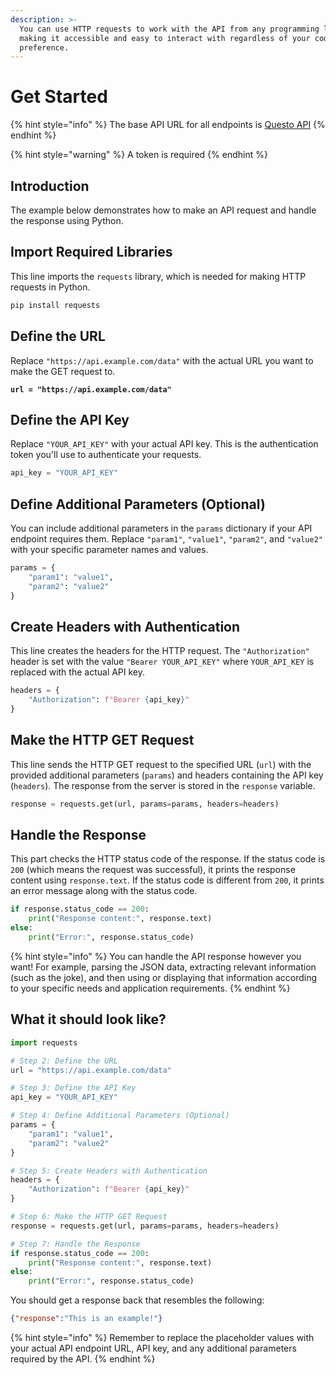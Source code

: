 ```yaml
---
description: >-
  You can use HTTP requests to work with the API from any programming language,
  making it accessible and easy to interact with regardless of your coding
  preference.
---
```


# Get Started

{% hint style="info" %}
The base API URL for all endpoints is [Questo API](http://127.0.0.1:5000/o/0wjTQHHAc5FD1hLLjKzh/s/n02O2YZqHuM2gq6Gb9FZ/ "mention")
{% endhint %}

{% hint style="warning" %}
A token is required
{% endhint %}

## Introduction

The example below demonstrates how to make an API request and handle the response using Python.

## Import Required Libraries

This line imports the `requests` library, which is needed for making HTTP requests in Python.

```python
pip install requests
```

## Define the URL

Replace `"https://api.example.com/data"` with the actual URL you want to make the GET request to.

<pre class="language-python"><code class="lang-python"><strong>url = "https://api.example.com/data"
</strong></code></pre>

## Define the API Key

Replace `"YOUR_API_KEY"` with your actual API key. This is the authentication token you'll use to authenticate your requests.

```python
api_key = "YOUR_API_KEY"
```

## Define Additional Parameters (Optional)

You can include additional parameters in the `params` dictionary if your API endpoint requires them. Replace `"param1"`, `"value1"`, `"param2"`, and `"value2"` with your specific parameter names and values.

```python
params = {
    "param1": "value1",
    "param2": "value2"
}
```

## Create Headers with Authentication

This line creates the headers for the HTTP request. The `"Authorization"` header is set with the value `"Bearer YOUR_API_KEY"` where `YOUR_API_KEY` is replaced with the actual API key.

```python
headers = {
    "Authorization": f"Bearer {api_key}"
}
```

## Make the HTTP GET Request

This line sends the HTTP GET request to the specified URL (`url`) with the provided additional parameters (`params`) and headers containing the API key (`headers`). The response from the server is stored in the `response` variable.

```python
response = requests.get(url, params=params, headers=headers)
```

## Handle the Response

This part checks the HTTP status code of the response. If the status code is `200` (which means the request was successful), it prints the response content using `response.text`. If the status code is different from `200`, it prints an error message along with the status code.

```python
if response.status_code == 200:
    print("Response content:", response.text)
else:
    print("Error:", response.status_code)
```

{% hint style="info" %}
You can handle the API response however you want! For example, parsing the JSON data, extracting relevant information (such as the joke), and then using or displaying that information according to your specific needs and application requirements.
{% endhint %}

## What it should look like?

```python
import requests

# Step 2: Define the URL
url = "https://api.example.com/data"

# Step 3: Define the API Key
api_key = "YOUR_API_KEY"

# Step 4: Define Additional Parameters (Optional)
params = {
    "param1": "value1",
    "param2": "value2"
}

# Step 5: Create Headers with Authentication
headers = {
    "Authorization": f"Bearer {api_key}"
}

# Step 6: Make the HTTP GET Request
response = requests.get(url, params=params, headers=headers)

# Step 7: Handle the Response
if response.status_code == 200:
    print("Response content:", response.text)
else:
    print("Error:", response.status_code)

```

You should get a response back that resembles the following:

```json
{"response":"This is an example!"}
```

{% hint style="info" %}
Remember to replace the placeholder values with your actual API endpoint URL, API key, and any additional parameters required by the API.
{% endhint %}
